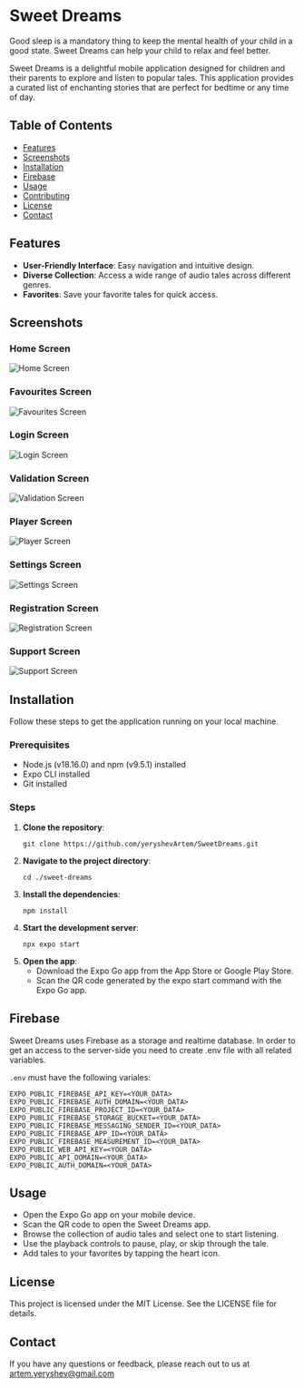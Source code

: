 # Sweet Dreams

Good sleep is a mandatory thing to keep the mental health of your child in a good state. Sweet Dreams can help your child to relax and feel better.

Sweet Dreams is a delightful mobile application designed for children and their parents to explore and listen to popular tales. This application provides a curated list of enchanting stories that are perfect for bedtime or any time of day.

## Table of Contents

- [Features](#features)
- [Screenshots](#screenshots)
- [Installation](#installation)
- [Firebase](#firebase)
- [Usage](#usage)
- [Contributing](#contributing)
- [License](#license)
- [Contact](#contact)

## Features

- **User-Friendly Interface**: Easy navigation and intuitive design.
- **Diverse Collection**: Access a wide range of audio tales across different genres.
- **Favorites**: Save your favorite tales for quick access.


## Screenshots
### Home Screen
![Home Screen](./assets/screenshots/all-tales.jpg)
### Favourites Screen
![Favourites Screen](./assets/screenshots/favourite-tales.jpg)
### Login Screen
![Login Screen](./assets/screenshots/login.jpg)
### Validation Screen
![Validation Screen](./assets/screenshots/validation.jpg)
### Player Screen
![Player Screen](./assets/screenshots/player.jpg)
### Settings Screen
![Settings Screen](./assets/screenshots/settings.jpg)
### Registration Screen
![Registration Screen](./assets/screenshots/sign-up.jpg)
### Support Screen
![Support Screen](./assets/screenshots/support.jpg)

## Installation

Follow these steps to get the application running on your local machine.

### Prerequisites

- Node.js (v18.16.0) and npm (v9.5.1) installed
- Expo CLI installed
- Git installed

### Steps

1. **Clone the repository**:
   ```
   git clone https://github.com/yeryshevArtem/SweetDreams.git
   ```
2. **Navigate to the project directory**:
   ```
   cd ./sweet-dreams
   ```
3. **Install the dependencies**:
   ```
   npm install
   ```
4. **Start the development server**:
   ```
   npx expo start
   ```
5. **Open the app**:
   - Download the Expo Go app from the App Store or Google Play Store.
   - Scan the QR code generated by the expo start command with the Expo Go app.

## Firebase

Sweet Dreams uses Firebase as a storage and realtime database. 
In order to get an access to the server-side you need to create .env file with all related variables.

`.env` must have the following variales: 
```
EXPO_PUBLIC_FIREBASE_API_KEY=<YOUR_DATA>
EXPO_PUBLIC_FIREBASE_AUTH_DOMAIN=<YOUR_DATA>
EXPO_PUBLIC_FIREBASE_PROJECT_ID=<YOUR_DATA>
EXPO_PUBLIC_FIREBASE_STORAGE_BUCKET=<YOUR_DATA>
EXPO_PUBLIC_FIREBASE_MESSAGING_SENDER_ID=<YOUR_DATA>
EXPO_PUBLIC_FIREBASE_APP_ID=<YOUR_DATA>
EXPO_PUBLIC_FIREBASE_MEASUREMENT_ID=<YOUR_DATA>
EXPO_PUBLIC_WEB_API_KEY=<YOUR_DATA>
EXPO_PUBLIC_API_DOMAIN=<YOUR_DATA>
EXPO_PUBLIC_AUTH_DOMAIN=<YOUR_DATA>
```

## Usage
   - Open the Expo Go app on your mobile device.
   - Scan the QR code to open the Sweet Dreams app.
   - Browse the collection of audio tales and select one to start listening.
   - Use the playback controls to pause, play, or skip through the tale.
   - Add tales to your favorites by tapping the heart icon.

## License
This project is licensed under the MIT License. See the LICENSE file for details.

## Contact
If you have any questions or feedback, please reach out to us at artem.yeryshev@gmail.com